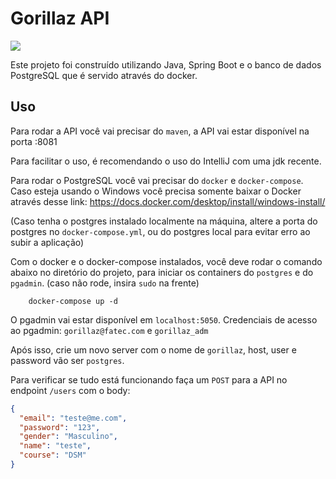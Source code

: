 # Gorillaz API

[![](https://skillicons.dev/icons?i=java,spring,postgresql,docker,docker-compose)](https://skillicons.dev)

Este projeto foi construído utilizando Java, Spring Boot e o banco de dados PostgreSQL que é servido através do docker.

## Uso

Para rodar a API você vai precisar do `maven`, a API vai estar disponível na porta :8081

Para facilitar o uso, é recomendando o uso do IntelliJ com uma jdk recente.

Para rodar o PostgreSQL você vai precisar do `docker` e `docker-compose`.
Caso esteja usando o Windows você precisa somente baixar o Docker através desse link: https://docs.docker.com/desktop/install/windows-install/

(Caso tenha o postgres instalado localmente na máquina, altere a porta do postgres no `docker-compose.yml`, ou do postgres local para evitar erro ao subir a aplicação)

Com o docker e o docker-compose instalados, você deve rodar o comando abaixo no diretório do projeto, para iniciar os containers do `postgres` e do `pgadmin`.
(caso não rode, insira `sudo` na frente)

```shell
    docker-compose up -d
```

O pgadmin vai estar disponível em `localhost:5050`.
Credenciais de acesso ao pgadmin: `gorillaz@fatec.com` e `gorillaz_adm`

Após isso, crie um novo server com o nome de `gorillaz`, host, user e password vão ser `postgres`.

Para verificar se tudo está funcionando faça um `POST` para a API no endpoint `/users` com o body:
```json
{
  "email": "teste@me.com",
  "password": "123",
  "gender": "Masculino",
  "name": "teste",
  "course": "DSM"
}
```
